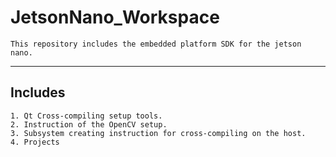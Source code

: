 # JetsonNano_Workspace
    This repository includes the embedded platform SDK for the jetson nano.
___________________________________________________________________________
## Includes
    1. Qt Cross-compiling setup tools.
    2. Instruction of the OpenCV setup.
    3. Subsystem creating instruction for cross-compiling on the host.
    4. Projects 
